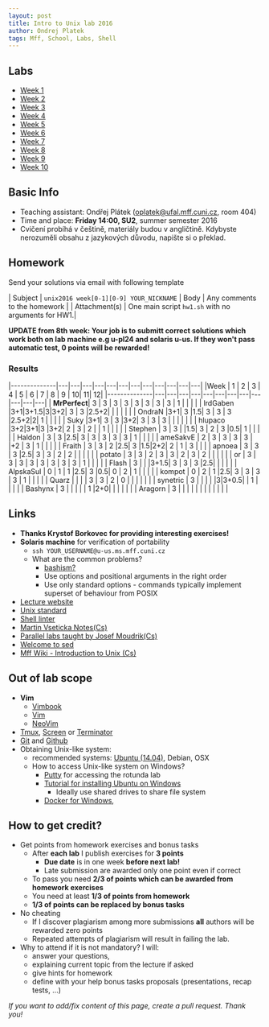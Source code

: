 ```yaml
---
layout: post
title: Intro to Unix lab 2016
author: Ondrej Platek
tags: Mff, School, Labs, Shell
---
```


Labs
----
- [Week 1](/2016/02/22/unix-week-1/)
- [Week 2](/2016/02/29/unix-week-2/)
- [Week 3](/2016/03/11/unix-week-3/)
- [Week 4](/2016/03/18/unix-week-4/)
- [Week 5](/2016/03/25/unix-week-5/)
- [Week 6](/2016/04/05/unix-week-6/)
- [Week 7](/2016/04/14/unix-week-7/)
- [Week 8](/2016/04/21/unix-week-8/)
- [Week 9](/2016/04/29/unix-week-9/)
- [Week 10](/2016/05/05/unix-week-10/)

Basic Info
----------
- Teaching assistant: Ondřej Plátek (oplatek@ufal.mff.cuni.cz, room 404)
- Time and place: **Friday 14:00, SU2**, summer semester 2016
- Cvičení probíhá v češtině, materiály budou v angličtině. Kdybyste nerozuměli obsahu z jazykových důvodu, napište si o překlad.

Homework
--------
Send your solutions via email with following template

| Subject | `unix2016 week[0-1][0-9] YOUR_NICKNAME`
| Body    | Any comments to the homework |
| Attachment(s) | One main script `hw1.sh` with no arguments for HW1.|

 **UPDATE from 8th week: Your job is to submitt correct solutions which work both on lab machine e.g u-pl24 and solaris u-us. If they won't pass automatic test, 0 points will be rewarded!** 

### Results

|--------------|---|---|---|---|---|---|---|---|---|---|---|---|
|Week          | 1 | 2 | 3 | 4 | 5 | 6 | 7 | 8 | 9 | 10| 11| 12|
|--------------|---|---|---|---|---|---|---|---|---|---|---|---|
| **MrPerfect**| 3 | 3 | 3 | 3 | 3 | 3 | 3 | 3 | 1 |   |   |   |
| lrdGaben     |3+1|3+1.5|3|3+2| 3 | 3 |2.5+2| |   |   |   |   |
| OndraN       |3+1| 3 |1.5| 3 | 3 | 3 |2.5+2|2| 1 |   |   |   |
| Suky         |3+1| 3 | 3 |3+2| 3 | 3 | 3 |   |   |   |   |   |
| hlupaco      |3+2|3+1|3  |3+2| 2 | 3 | 2 |   | 1 |   |   |   |
| Stephen      | 3 | 3 |   |1.5| 3 | 2 | 3 |0.5| 1 |   |   |   |
| Haldon       | 3 | 3 |2.5| 3 | 3 | 3 | 3 | 3 | 1 |   |   |   |
| ameSakvE     | 2 | 3 | 3 | 3 | 3 |   |+2 | 3 | 1 |   |   |   |
| Fraith       | 3 | 3 | 2 |2.5| 3 |1.5|2+2| 2 | 1 | 3 |   |   |
| apnoea       | 3 | 3 | 3 |2.5| 3 | 3 | 2 | 2 |   |   |   |   |
| potato       | 3 | 3 | 2 | 3 | 3 | 2 | 3 | 2 |   |   |   |   |
| or           | 3 | 3 | 3 | 3 | 3 | 3 | 3 | 3 | 1 |   |   |   |
| Flash        | 3 |   | |3+1.5| 3 | 3 | 3 |2.5|   |   |   |   |
| AlpskaSul    | 0 | 1 | 1 |2.5| 3 |0.5| 0 | 2 | 1 |   |   |   |
| kompot       | 0 | 2 | 1 |2.5| 3 | 3 | 3 | 3 | 1 |   |   |   |
| Quarz        |   |   |   | 3 | 3 | 2 | 0 |   |   |   |   |   |
| synetric     | 3 |   |   |   |   |3|3+0.5|   | 1 |   |   |   |
| Bashynx      | 3 |   |   |   |   | 1 |2+0|   |   |   |   |   |
| Aragorn      | 3 |   |   |   |   |   |   |   |   |   |   |   |


Links
-----
- **Thanks Krystof Borkovec for providing interesting exercises!**
- **Solaris machine** for verification of portability
    - `ssh YOUR_USERNAME@u-us.ms.mff.cuni.cz`
    - What are the common problems?
        - [bashism?][bashism]
        - Use options and positional arguments in the right order
        - Use only standard options - commands typically implement superset of behaviour from POSIX 
- [Lecture website][lecture]
- [Unix standard][unix-standard]
- [Shell linter][shell-linter]
- [Martin Vseticka Notes(Cs)][vseticka]
- [Parallel labs taught by Josef Moudrik(Cs)][moudrik]
- [Welcome to sed][sed]
- [Mff Wiki - Introduction to Unix (Cs)][wiki-unix]

Out of lab scope
----------------
- **Vim**
    - [Vimbook][vimbook]
    - [Vim][vim]
    - [NeoVim][neovim]
- [Tmux][tmux], [Screen][screen] or [Terminator][terminator]
- [Git][git] and [Github][github]
- Obtaining Unix-like system:
    - recommended systems: [Ubuntu (14.04)][ubuntu-install], Debian, OSX
    - How to access Unix-like system on Windows? 
        - [Putty][putty] for accessing the rotunda lab
        - [Tutorial for installing Ubuntu on Windows][virtualbox-on-windows]
            - Ideally use shared drives to share file system
        - [Docker for Windows][docker-win],

How to get credit?
------------------
- Get points from homework exercises and bonus tasks
    - After **each lab** I publish exercises for **3 points**
        - **Due date** is in one week **before next lab!**
        - Late submission are awarded only one point even if correct
    - To pass you need **2/3 of points which can be awarded from homework exercises**
    - You need  at least **1/3 of points from homework**
    - **1/3 of points can be replaced by bonus tasks**
- No cheating
    - If I discover plagiarism among more submissions **all** authors will be rewarded zero points
    - Repeated attempts of plagiarism will result in failing the lab.
- Why to attend if it is not mandatory? I will:
    - answer your questions,
    - explaining current topic from the lecture if asked
    - give hints for homework
    - define with your help bonus tasks proposals (presentations, recap tests, ...)



*If you want to add/fix content of this page, create a pull request. Thank you!*


[sed]: http://sed.sourceforge.net/
[wiki-unix]: http://wiki.matfyz.cz/wiki/%C3%9Avod_do_UNIXu
[vseticka]: http://www.martinvseticka.eu/index.php?sekce=browse&page=79
[moudrik]: http://j2m.cz/~jm/vyuka/unix2016/
[github]: https://guides.github.com/activities/hello-world/
[git]: http://git-scm.com/docs/gittutorial
[screen]: https://www.gnu.org/software/screen/
[tmux]: https://tmux.github.io/
[vim]: https://github.com/vim/vim
[neovim]: https://github.com/neovim/neovim
[vimbook]: ftp://ftp.vim.org/pub/vim/doc/book/vimbook-OPL.pdf
[docker-win]: https://docs.docker.com/windows/step_one/

[unix-standard]: http://ktiml.mff.cuni.cz/~kucerap/unix/susv4tc1/index.html
[rotunda-unix]: http://wiki.ms.mff.cuni.cz/wiki/laborato%C5%99_UNIX
[rotunda-rights]: http://wiki.ms.mff.cuni.cz/wiki/Pr%C3%A1va_UNIX
[shell-linter]: http://www.shellcheck.net/
[pkucera-lab]: http://ktiml.mff.cuni.cz/~kucerap/unix/
[terminator]: http://gnometerminator.blogspot.cz/p/introduction.html
[virtualbox-on-windows]: http://blog.en.uptodown.com/virtualize-ubuntu-14-04-windows-using-virtualbox/
[putty]: http://www.putty.org/
[ubuntu-install]: http://www.ubuntu.com/download/desktop/install-ubuntu-desktop
[lecture]: http://www.ms.mff.cuni.cz/~forst/teaching.html
[bashism]: http://mywiki.wooledge.org/Bashism
